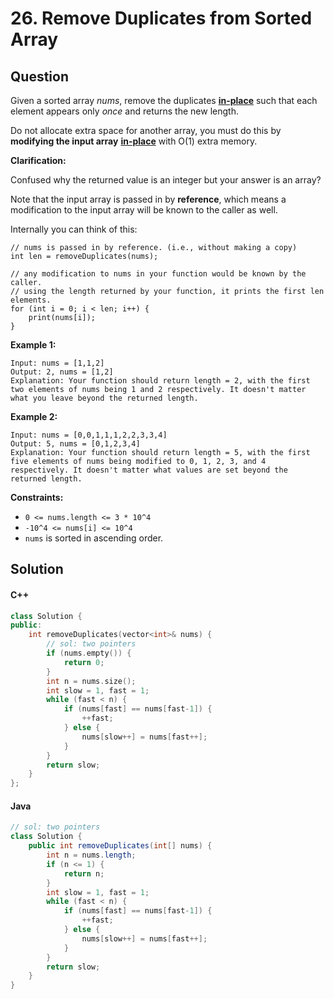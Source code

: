 # 26. Remove Duplicates from Sorted Array

## Question

Given a sorted array _nums_, remove the duplicates [**in-place**](https://en.wikipedia.org/wiki/In-place\_algorithm) such that each element appears only _once_ and returns the new length.

Do not allocate extra space for another array, you must do this by **modifying the input array** [**in-place**](https://en.wikipedia.org/wiki/In-place\_algorithm) with O(1) extra memory.

**Clarification:**

Confused why the returned value is an integer but your answer is an array?

Note that the input array is passed in by **reference**, which means a modification to the input array will be known to the caller as well.

Internally you can think of this:

```
// nums is passed in by reference. (i.e., without making a copy)
int len = removeDuplicates(nums);

// any modification to nums in your function would be known by the caller.
// using the length returned by your function, it prints the first len elements.
for (int i = 0; i < len; i++) {
    print(nums[i]);
}
```

**Example 1:**

```
Input: nums = [1,1,2]
Output: 2, nums = [1,2]
Explanation: Your function should return length = 2, with the first two elements of nums being 1 and 2 respectively. It doesn't matter what you leave beyond the returned length.
```

**Example 2:**

```
Input: nums = [0,0,1,1,1,2,2,3,3,4]
Output: 5, nums = [0,1,2,3,4]
Explanation: Your function should return length = 5, with the first five elements of nums being modified to 0, 1, 2, 3, and 4 respectively. It doesn't matter what values are set beyond the returned length.
```

**Constraints:**

* `0 <= nums.length <= 3 * 10^4`
* `-10^4 <= nums[i] <= 10^4`
* `nums` is sorted in ascending order.

## Solution

#### C++

```cpp
class Solution {
public:
    int removeDuplicates(vector<int>& nums) {
        // sol: two pointers
        if (nums.empty()) {
            return 0;
        }
        int n = nums.size();
        int slow = 1, fast = 1;
        while (fast < n) {
            if (nums[fast] == nums[fast-1]) {
                ++fast;
            } else {
                nums[slow++] = nums[fast++];
            }
        }
        return slow;
    }
};
```

#### Java

```java
// sol: two pointers
class Solution {
    public int removeDuplicates(int[] nums) {
        int n = nums.length;
        if (n <= 1) {
            return n;
        }
        int slow = 1, fast = 1;
        while (fast < n) {
            if (nums[fast] == nums[fast-1]) {
                ++fast;
            } else {
                nums[slow++] = nums[fast++];
            }
        }
        return slow;
    }
}
```
